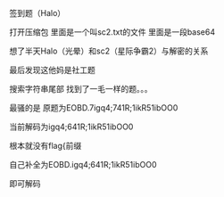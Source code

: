 签到题（Halo）

打开压缩包 里面是一个叫sc2.txt的文件 里面是一段base64

想了半天Halo（光晕）和sc2（星际争霸2）与解密的关系

最后发现这他妈是社工题

搜索字符串尾部 找到了一毛一样的题。。。

最骚的是 原题为EOBD.7igq4;741R;1ikR51ibOO0

当前解码为igq4;641R;1ikR51ibOO0

根本就没有flag{前缀

自己补全为EOBD.igq4;641R;1ikR51ibOO0

即可解码
